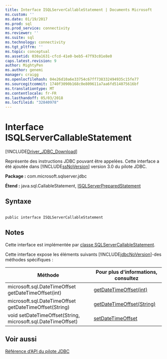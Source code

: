 ```yaml
---
title: Interface ISQLServerCallableStatement | Documents Microsoft
ms.custom: ''
ms.date: 01/19/2017
ms.prod: sql
ms.prod_service: connectivity
ms.reviewer: ''
ms.suite: sql
ms.technology: connectivity
ms.tgt_pltfrm: ''
ms.topic: conceptual
ms.assetid: 030a1631-cfcd-41e0-beb5-47f93c01e8e0
caps.latest.revision: 9
author: MightyPen
ms.author: genemi
manager: craigg
ms.openlocfilehash: 04e26d10a6e33754c67ff738332494935c15fe77
ms.sourcegitcommit: 1740f3090b168c0e809611a7aa6fd514075616bf
ms.translationtype: MT
ms.contentlocale: fr-FR
ms.lasthandoff: 05/03/2018
ms.locfileid: "32840978"
---
```

# <a name="isqlservercallablestatement-interface"></a>Interface ISQLServerCallableStatement
[!INCLUDE[Driver_JDBC_Download](../../../includes/driver_jdbc_download.md)]

  Représente des instructions JDBC pouvant être appelées. Cette interface a été ajoutée dans [!INCLUDE[ssNoVersion](../../../includes/ssnoversion_md.md)] version 3.0 du pilote JDBC.  
  
 **Package :** com.microsoft.sqlserver.jdbc  
  
 **Étend :** java.sql.CallableStatement, [ISQLServerPreparedStatement](../../../connect/jdbc/reference/isqlserverpreparedstatement-interface.md)  
  
## <a name="syntax"></a>Syntaxe  
  
```  
  
public interface ISQLServerCallableStatement  
```  
  
## <a name="remarks"></a>Notes  
 Cette interface est implémentée par [classe SQLServerCallableStatement](../../../connect/jdbc/reference/sqlservercallablestatement-class.md).  
  
 Cette interface expose les éléments suivants [!INCLUDE[jdbcNoVersion](../../../includes/jdbcnoversion_md.md)]-des méthodes spécifiques :  
  
|Méthode|Pour plus d'informations, consultez|  
|------------|-------------------------------|  
|microsoft.sql.DateTimeOffset getDateTimeOffset(int)|[getDateTimeOffset(int)](../../../connect/jdbc/reference/getdatetimeoffset-method-int.md)|  
|microsoft.sql.DateTimeOffset getDateTimeOffset(String)|[getDateTimeOffset(String)](../../../connect/jdbc/reference/getdatetimeoffset-method-string.md)|  
|void setDateTimeOffset(String, microsoft.sql.DateTimeOffset)|[setDateTimeOffset](../../../connect/jdbc/reference/setdatetimeoffset-method-sqlservercallablestatement.md)|  
  
## <a name="see-also"></a>Voir aussi  
 [Référence d’API du pilote JDBC](../../../connect/jdbc/reference/jdbc-driver-api-reference.md)  
  
  
